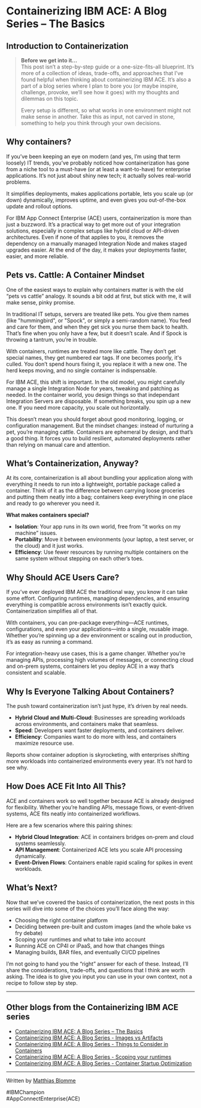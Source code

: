 # Containerizing IBM ACE: A Blog Series – The Basics

## Introduction to Containerization

> **Before we get into it…**  
> This post isn’t a step-by-step guide or a one-size-fits-all blueprint. It’s more of a collection of ideas, trade-offs, and approaches that I’ve found helpful when thinking about containerizing IBM ACE. It’s also a part of a blog series where I plan to bore you (or maybe inspire, challenge, provoke, we’ll see how it goes) with my thoughts and dilemmas on this topic.
>
> Every setup is different, so what works in one environment might not make sense in another. Take this as input, not carved in stone, something to help you think through your own decisions.


## Why containers?

If you’ve been keeping an eye on modern (and yes, I’m using that term loosely) IT trends, you’ve probably noticed how containerization has gone from a niche tool to a must-have (or at least a want-to-have) for enterprise applications. It’s not just about shiny new tech; it actually solves real-world problems.

It simplifies deployments, makes applications portable, lets you scale up (or down) dynamically, improves uptime, and even gives you out-of-the-box update and rollout options.

For IBM App Connect Enterprise (ACE) users, containerization is more than just a buzzword. It’s a practical way to get more out of your integration solutions, especially in complex setups like hybrid cloud or API-driven architectures. Even if none of that applies to you, it removes the dependency on a manually managed Integration Node and makes staged upgrades easier. At the end of the day, it makes your deployments faster, easier, and more reliable.


## Pets vs. Cattle: A Container Mindset

One of the easiest ways to explain why containers matter is with the old “pets vs cattle” analogy. It sounds a bit odd at 
first, but stick with me, it will make sense, pinky promise.

In traditional IT setups, servers are treated like pets. You give them names (like "hummingbird", or "Spock", or simply a semi-random name). You feed and care for them, and when they get sick you nurse them back to health. That’s fine when you only have a few, but it doesn’t scale. And if Spock is throwing a tantrum, you’re in trouble.

With containers, runtimes are treated more like cattle. They don’t get special names, they get numbered ear tags. If one becomes poorly, it's culled. You don’t spend hours fixing it, you replace it with a new one. The herd keeps moving, and no single container is indispensable.

For IBM ACE, this shift is important. In the old model, you might carefully manage a single Integration Node for years, tweaking and patching as needed. In the container world, you design things so that independant Integration Servers are disposable. If something breaks, you spin up a new one. If you need more capacity, you scale out horizontally.

This doesn’t mean you should forget about good monitoring, logging, or configuration management. But the mindset changes: instead of nurturing a pet, you’re managing cattle. Containers are ephemeral by design, and that’s a good thing. It forces you to build resilient, automated deployments rather than relying on manual care and attention.

## What’s Containerization, Anyway?

At its core, containerization is all about bundling your application along with everything it needs to run into a lightweight, portable package called a container. Think of it as the difference between carrying loose groceries and putting them neatly into a bag; containers keep everything in one place and ready to go wherever you need it.

**What makes containers special?**

- **Isolation**: Your app runs in its own world, free from “it works on my machine” issues.
- **Portability**: Move it between environments (your laptop, a test server, or the cloud) and it just works.
- **Efficiency**: Use fewer resources by running multiple containers on the same system without stepping on each other’s toes.


## Why Should ACE Users Care?

If you’ve ever deployed IBM ACE the traditional way, you know it can take some effort. Configuring runtimes, managing dependencies, and ensuring everything is compatible across environments isn’t exactly quick. Containerization simplifies all of that.

With containers, you can pre-package everything—ACE runtimes, configurations, and even your applications—into a single, reusable image. Whether you’re spinning up a dev environment or scaling out in production, it’s as easy as running a command.

For integration-heavy use cases, this is a game changer. Whether you’re managing APIs, processing high volumes of messages, or connecting cloud and on-prem systems, containers let you deploy ACE in a way that’s consistent and scalable.


## Why Is Everyone Talking About Containers?

The push toward containerization isn’t just hype, it’s driven by real needs.

- **Hybrid Cloud and Multi-Cloud**: Businesses are spreading workloads across environments, and containers make that seamless.
- **Speed**: Developers want faster deployments, and containers deliver.
- **Efficiency**: Companies want to do more with less, and containers maximize resource use.

Reports show container adoption is skyrocketing, with enterprises shifting more workloads into containerized environments every year. It’s not hard to see why.


## How Does ACE Fit Into All This?

ACE and containers work so well together because ACE is already designed for flexibility. Whether you’re handling APIs, message flows, or event-driven systems, ACE fits neatly into containerized workflows.

Here are a few scenarios where this pairing shines:

- **Hybrid Cloud Integration**: ACE in containers bridges on-prem and cloud systems seamlessly.
- **API Management**: Containerized ACE lets you scale API processing dynamically.
- **Event-Driven Flows**: Containers enable rapid scaling for spikes in event workloads.


## What’s Next?

Now that we’ve covered the basics of containerization, the next posts in this series will dive into some of the choices you’ll face along the way:

- Choosing the right container platform
- Deciding between pre-built and custom images (and the whole bake vs fry debate)
- Scoping your runtimes and what to take into account
- Running ACE on CP4I or iPaaS, and how that changes things
- Managing builds, BAR files, and eventually CI/CD pipelines

I’m not going to hand you the “right” answer for each of these. Instead, I’ll share the considerations, trade-offs, and questions that I think are worth asking. The idea is to give you input you can use in your own context, not a recipe to follow step by step.  

---

## Other blogs from the Containerizing IBM ACE series 

* [Containerizing IBM ACE: A Blog Series – The Basics](https://community.ibm.com/community/user/blogs/matthias-blomme/2025/09/02/containerizing-ibm-ace-a-blog-series-the-basics)
* [Containerizing IBM ACE: A Blog Series - Images vs Artifacts](https://community.ibm.com/community/user/blogs/matthias-blomme/2025/09/11/containerizing-ibm-ace-a-blog-series-images-vs-art)
* [Containerizing IBM ACE: A Blog Series - Things to Consider in Containers](https://community.ibm.com/community/user/blogs/matthias-blomme/2025/09/11/things-to-consider-in-containers)
* [Containerizing IBM ACE: A Blog Series - Scoping your runtimes](https://community.ibm.com/community/user/blogs/matthias-blomme/2025/09/20/scoping-your-runtimes)
* [Containerizing IBM ACE: A Blog Series - Container Startup Optimization]()

---

Written by [Matthias Blomme](https://www.linkedin.com/in/matthiasblomme/)

\#IBMChampion \
\#AppConnectEnterprise(ACE)


